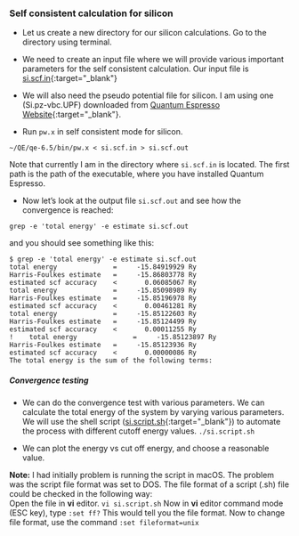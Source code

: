 ### Self consistent calculation for silicon

+ Let us create a new directory for our silicon calculations. Go to the directory using terminal.

+ We need to create an input file where we will provide various important parameters for the self consistent calculation. Our input file is [si.scf.in](https://github.com/pranabdas/qe-dft/){:target="_blank"}

+ We will also need the pseudo potential file for silicon. I am using one (Si.pz-vbc.UPF) downloaded from [Quantum Espresso Website](https://www.quantum-espresso.org/pseudopotentials){:target="_blank"}.

+ Run `pw.x` in self consistent mode for silicon. 
```
~/QE/qe-6.5/bin/pw.x < si.scf.in > si.scf.out
```
Note that currently I am in the directory where `si.scf.in` is located. The first path is the path of the executable, where you have installed Quantum Espresso. 

+ Now let’s look at the output file `si.scf.out` and see how the convergence is reached: 
```
grep -e 'total energy' -e estimate si.scf.out
```
and you should see something like this: 
```
$ grep -e 'total energy' -e estimate si.scf.out
total energy              =     -15.84919929 Ry
Harris-Foulkes estimate   =     -15.86803778 Ry
estimated scf accuracy    <       0.06085067 Ry
total energy              =     -15.85098989 Ry
Harris-Foulkes estimate   =     -15.85196978 Ry
estimated scf accuracy    <       0.00461281 Ry
total energy              =     -15.85122603 Ry
Harris-Foulkes estimate   =     -15.85124499 Ry
estimated scf accuracy    <       0.00011255 Ry
!    total energy              =     -15.85123897 Ry
Harris-Foulkes estimate   =     -15.85123936 Ry
estimated scf accuracy    <       0.00000086 Ry
The total energy is the sum of the following terms:
```

##### Convergence testing
+ We can do the convergence test with various parameters. We can calculate the total energy of the system by varying various parameters. We will use the shell script ([si.script.sh](https://github.com/pranabdas/qe-dft/){:target="_blank"}) to automate the process with different cutoff energy values. `./si.script.sh`

+ We can plot the energy vs cut off energy, and choose a reasonable value. 

**Note:** I had initially problem is running the script in macOS. The problem was the script file format was set to DOS. The file format of a script (.sh) file could be checked in the following way:  
Open the file in **vi** editor. `vi si.script.sh` Now in **vi** editor command mode (ESC key), type `:set ff?` This would tell you the file format. Now to change file format, use the  command `:set fileformat=unix`
